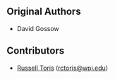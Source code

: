 Original Authors
----------------

 * David Gossow

Contributors
------------

 * [Russell Toris](http://users.wpi.edu/~rctoris/) (rctoris@wpi.edu)

